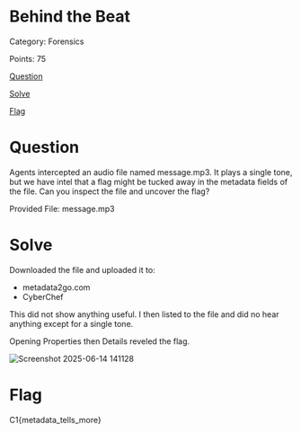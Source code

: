 # Behind the Beat
Category: Forensics

Points: 75

[Question](#Question)

[Solve](#Solve)

[Flag](#Flag)

# Question 
Agents intercepted an audio file named message.mp3. It plays a single tone, but we have intel that a flag might be tucked away in the metadata fields of the file. Can you inspect the file and uncover the flag?

Provided File: message.mp3

# Solve
Downloaded the file and uploaded it to:
- metadata2go.com
- CyberChef

This did not show anything useful. I then listed to the file and did no hear anything except for a single tone.

Opening Properties then Details reveled the flag.

![Screenshot 2025-06-14 141128](https://github.com/user-attachments/assets/abec0e1e-a266-48b2-964d-238c6e83d48f)

# Flag
C1{metadata_tells_more}
